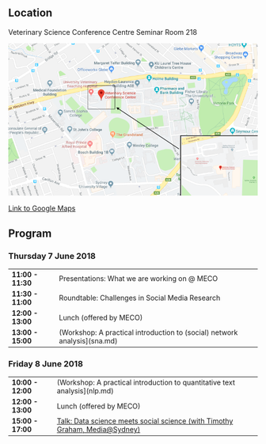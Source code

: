 ## Location

Veterinary Science Conference Centre Seminar Room 218

![map](/img/map.png)

[Link to Google Maps](https://goo.gl/maps/BkeR6SotThk)

## Program

### Thursday 7 June 2018

| | | |
|-|-|-|
|__11:00 - 11:30__| Presentations: What we are working on @ MECO|
|__11:30 - 11:00__| Roundtable: Challenges in Social Media Research|
|__12:00 - 13:00__| Lunch (offered by MECO)|
|__13:00 - 15:00__| (Workshop: A practical introduction to (social) network analysis](sna.md)|

### Friday 8  June 2018

| | | |
|-|-|-|
|__10:00 - 12:00__| (Workshop: A practical introduction to quantitative text analysis](nlp.md)|
|__12:00 - 13:00__| Lunch (offered by MECO)|
|__15:00 - 17:00__| [Talk: Data science meets social science (with Timothy Graham, Media@Sydney)](https://www.eventbrite.com.au/e/mediasydney-data-science-meets-social-science-tickets-45085238161) |
